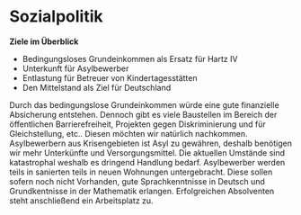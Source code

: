 # Sozialpolitik

__Ziele im Überblick__ 

+ Bedingungsloses Grundeinkommen als Ersatz für Hartz IV 
+ Unterkunft für Asylbewerber 
+ Entlastung für Betreuer von Kindertagesstätten 
+ Den Mittelstand als Ziel für Deutschland 

Durch das bedingungslose Grundeinkommen würde eine gute finanzielle Absicherung entstehen. Dennoch gibt es viele Baustellen im Bereich der öffentlichen Barrierefreiheit, Projekten gegen Diskriminierung und für Gleichstellung, etc.. Diesen möchten wir natürlich nachkommen. Asylbewerbern aus Krisengebieten ist Asyl zu gewähren, deshalb benötigen wir mehr Unterkünfte und Versorgungsmittel. Die aktuellen Umstände sind katastrophal weshalb es dringend Handlung bedarf. Asylbewerber werden teils in sanierten teils in neuen Wohnungen untergebracht. Diese sollen sofern noch nicht Vorhanden, gute Sprachkenntnisse in Deutsch und Grundkentnisse in der Mathematik erlangen. Erfolgreichen Absolventen steht anschließend ein Arbeitsplatz zu.
